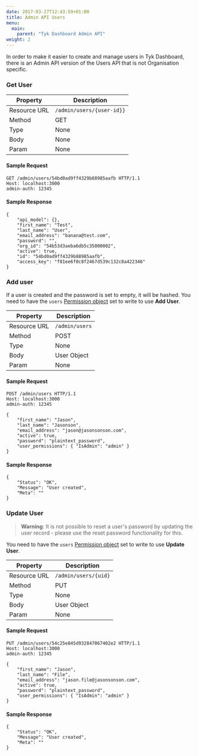 ```yaml
---
date: 2017-03-27T12:43:59+01:00
title: Admin API Users
menu:
  main:
    parent: "Tyk Dashboard Admin API"
weight: 2 
---
```



In order to make it easier to create and manage users in Tyk Dashboard, there is an Admin API version of the Users API that is not Organisation specific.

### Get User

| **Property** | **Description**           |
| ------------ | ------------------------- |
| Resource URL | `/admin/users/{user-id}}` |
| Method       | GET                       |
| Type         | None                      |
| Body         | None                      |
| Param        | None                      |

#### Sample Request

```{.copyWrapper}
GET /admin/users/54bd0ad9ff4329b88985aafb HTTP/1.1
Host: localhost:3000
admin-auth: 12345
```

#### Sample Response

```
{
    "api_model": {},
    "first_name": "Test",
    "last_name": "User",
    "email_address": "banana@test.com",
    "password": "",
    "org_id": "54b53d3aeba6db5c35000002",
    "active": true,
    "id": "54bd0ad9ff4329b88985aafb",
    "access_key": "f81ee6f0c8f2467d539c132c8a422346"
}
```

### Add user

If a user is created and the password is set to empty, it will be hashed. You need to have the `users` [Permission object](https://tyk.io/docs/security/dashboard/user-roles/#the-permissions-object) set to write to use **Add User**.

| **Property** | **Description** |
| ------------ | --------------- |
| Resource URL | `/admin/users`  |
| Method       | POST            |
| Type         | None            |
| Body         | User Object     |
| Param        | None            |

#### Sample Request

```{.copyWrapper}
POST /admin/users HTTP/1.1
Host: localhost:3000
admin-auth: 12345

{
    "first_name": "Jason",
    "last_name": "Jasonson",
    "email_address": "jason@jasonsonson.com",
    "active": true,
    "password": "plaintext_password",
    "user_permissions": { "IsAdmin": "admin" }
}
```

#### Sample Response

```
{
    "Status": "OK",
    "Message": "User created",
    "Meta": ""
}
```

### Update User

> **Warning**: It is not possible to reset a user's password by updating the user record - please use the reset password functionality for this.

You need to have the `users` [Permission object](https://tyk.io/docs/security/dashboard/user-roles/#the-permissions-object) set to write to use **Update User**.

| **Property** | **Description**      |
| ------------ | -------------------- |
| Resource URL | `/admin/users/{uid}` |
| Method       | PUT                  |
| Type         | None                 |
| Body         | User Object          |
| Param        | None                 |


#### Sample Request

```{.copyWrapper}
PUT /admin/users/54c25e845d932847067402e2 HTTP/1.1
Host: localhost:3000
admin-auth: 12345

{
    "first_name": "Jason",
    "last_name": "File",
    "email_address": "jason.file@jasonsonson.com",
    "active": true,
    "password": "plaintext_password",
    "user_permissions": { "IsAdmin": "admin" }
}
```

#### Sample Response

```
{
    "Status": "OK",
    "Message": "User created",
    "Meta": ""
}
```
